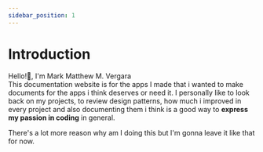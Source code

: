 ```yaml
---
sidebar_position: 1
---
```


# Introduction

Hello!👋, I'm Mark Matthew M. Vergara <br/>
This documentation website is for the apps I made that i wanted to make documents for the apps i think deserves or need it. I personally like to look back on my projects, to review design patterns, how much i improved in every project and also documenting them i think is a good way to **express my passion in coding** in general. 

There's a lot more reason why am I doing this but I'm gonna leave it like that for now.

<!-- 
**[React](https://reactjs.org/)**,
**[ChakraUI](https://chakra-ui.com/)**,
**[MaterialUI](https://mui.com/)**,
**[Formik](https://formik.org/)**,
**[Yup](https://github.com/jquense/yup)**,
**[Express Validator](https://express-validator.github.io/docs/)**,
**[Firebase](https://firebase.google.com/)**,
**[MongoDB](https://mongodb.com/)**,
**[Express](https://expressjs.com/)**,
**[Nodejs](https://nodejs.org/en/)**,
**[Mongoose](https://mongoosejs.com/)**,
**[Socket.io](https://socket.io/)**,

- -->

